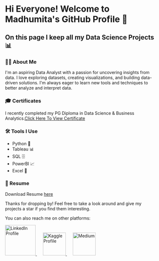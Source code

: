 # Hi Everyone! Welcome to Madhumita's GitHub Profile 👋

## On this page I keep all my Data Science Projects 📊

### 👩‍💻 About Me

I'm an aspiring Data Analyst with a passion for uncovering insights from data. I love exploring datasets, creating visualizations, and building data-driven solutions. I'm always eager to learn new tools and techniques to better analyze and interpret data.

### 🎓 Certificates

I recently completed my PG Diploma in Data Science & Business Analytics.[Click Here To View Certificate](https://olympus.mygreatlearning.com/certificates/private)

### 🛠️ Tools I Use

- Python 🐍
- Tableau 📊
- SQL 🗄️
- PowerBI 📈
- Excel 📑

### 📝 Resume

Download Resume [here](https://drive.google.com/file/d/1ahn6UOyNVhDZxQLtu4k5C1IfopnmqOog/view?usp=sharing)


Thanks for dropping by! Feel free to take a look around and give my projects a star if you find them interesting.

You can also reach me on other platforms:

<a href="https://www.linkedin.com/in/madhumitach/">
  <img src="https://res.cloudinary.com/importdata/image/upload/v1595012354/linkedin_t9qiwy.png" alt="LinkedIn Profile" width="100" />
</a>
&nbsp;&nbsp;&nbsp;&nbsp;
<a href="https://www.kaggle.com/madhumitachaudhary">
  <img src="https://res.cloudinary.com/importdata/image/upload/v1595012924/kaggle_ksaktb.png" alt="Kaggle Profile" width="75" />
</a>
&nbsp;&nbsp;&nbsp;&nbsp;
<a href="https://medium.com/@mmchaudhary16">
  <img src="https://i.ibb.co/K6RVKL0/medium-logo.png" alt="Medium" width="75" />
</a>



